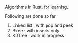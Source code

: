Algorithms in Rust, for learning.

Following are done so far
1. Linked list : with pop and peek
2. Btree : with inserts only
3. KDTree : work in progress

